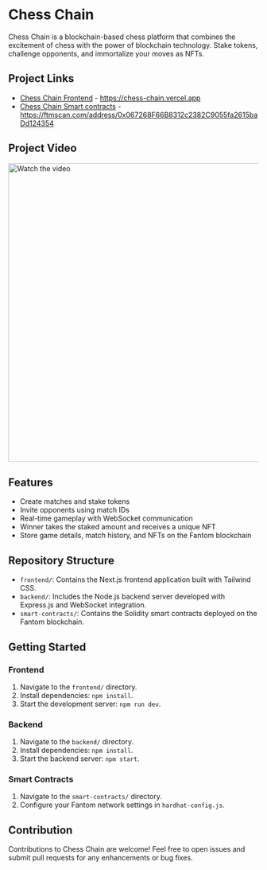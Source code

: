 # Chess Chain

Chess Chain is a blockchain-based chess platform that combines the excitement of chess with the power of blockchain technology. Stake tokens, challenge opponents, and immortalize your moves as NFTs.

## Project Links
- [Chess Chain Frontend](https://chess-chain.vercel.app/) - https://chess-chain.vercel.app
- [Chess Chain Smart contracts](https://ftmscan.com/address/0x067268F66B8312c2382C9055fa2615baDd124354) - https://ftmscan.com/address/0x067268F66B8312c2382C9055fa2615baDd124354

## Project Video

<a href="https://www.youtube.com/watch?v=TEAEoxuAwbI" target="_blank">
 <img src="https://img.youtube.com/vi/TEAEoxuAwbI/0.jpg" alt="Watch the video" width="600"  />
</a>


## Features

- Create matches and stake tokens
- Invite opponents using match IDs
- Real-time gameplay with WebSocket communication
- Winner takes the staked amount and receives a unique NFT
- Store game details, match history, and NFTs on the Fantom blockchain

## Repository Structure

- `frontend/`: Contains the Next.js frontend application built with Tailwind CSS.
- `backend/`: Includes the Node.js backend server developed with Express.js and WebSocket integration.
- `smart-contracts/`: Contains the Solidity smart contracts deployed on the Fantom blockchain.

## Getting Started

### Frontend

1. Navigate to the `frontend/` directory.
2. Install dependencies: `npm install`.
3. Start the development server: `npm run dev`.

### Backend

1. Navigate to the `backend/` directory.
2. Install dependencies: `npm install`.
3. Start the backend server: `npm start`.

### Smart Contracts

1. Navigate to the `smart-contracts/` directory.
2. Configure your Fantom network settings in `hardhat-config.js`.

## Contribution

Contributions to Chess Chain are welcome! Feel free to open issues and submit pull requests for any enhancements or bug fixes.
